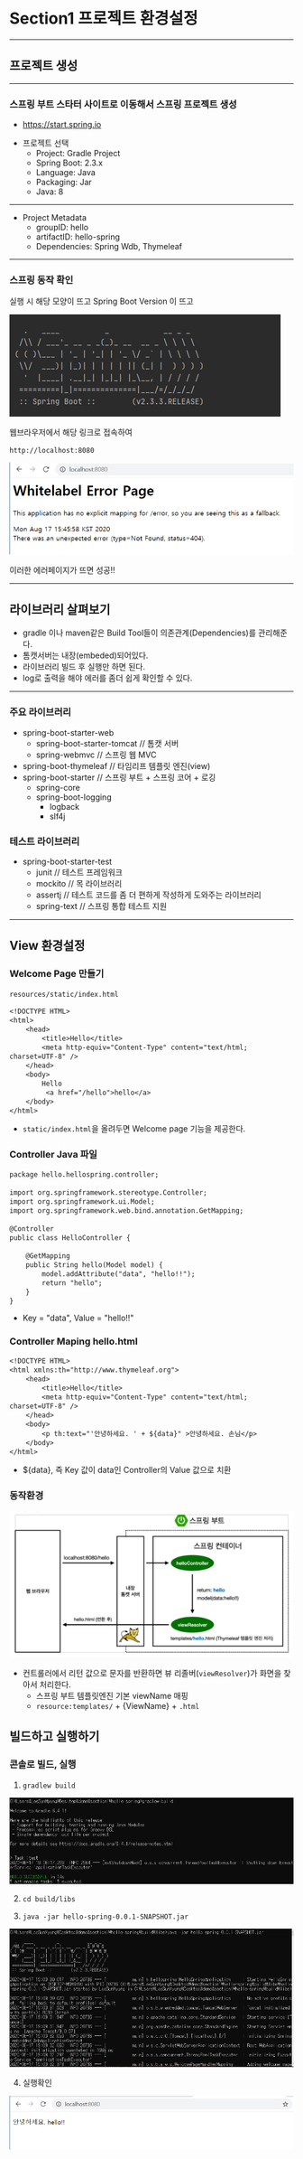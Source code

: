 # Section1 프로젝트 환경설정
***
## 프로젝트 생성
***
### 스프링 부트 스타터 사이트로 이동해서 스프링 프로젝트 생성   
   * <https://start.spring.io>
   
+ 프로젝트 선택
  + Project: Gradle Project
  + Spring Boot: 2.3.x
  + Language: Java
  + Packaging: Jar
  + Java: 8
***   
+ Project Metadata
  + groupID: hello
  + artifactID: hello-spring
  + Dependencies: Spring Wdb, Thymeleaf
 
***
### 스프링 동작 확인

실행 시 해당 모양이 뜨고 Spring Boot Version 이 뜨고

![RunnigCheck](img_md/RunCheck.PNG.PNG)

웹브라우저에서 해당 링크로 접속하여

    http://localhost:8080

![ErrorCheck](img_md/WebError.PNG.PNG)

이러한 에러페이지가 뜨면 성공!!

***

## 라이브러리 살펴보기

- gradle 이나 maven같은 Build Tool들이 의존관계(Dependencies)를 관리해준다.
- 톰캣서버는 내장(embeded)되어있다.
- 라이브러리 빌드 후 실행만 하면 된다.
- log로 출력을 해야 에러를 좀더 쉽게 확인할 수 있다.

***

### 주요 라이브러리

- spring-boot-starter-web
  - spring-boot-starter-tomcat // 톰캣 서버
  - spring-webmvc // 스프링 웹 MVC
- spring-boot-thymeleaf // 타임리프 템플릿 엔진(view)
- spring-boot-starter  // 스프링 부트 + 스프링 코어 + 로깅
  - spring-core
  - spring-boot-logging
    - logback
    - slf4j

### 테스트 라이브러리

- spring-boot-starter-test
  - junit // 테스트 프레임워크
  - mockito // 목 라이브러리
  - assertj // 테스트 코드를 좀 더 편하게 작성하게 도와주는 라이브러리
  - spring-text // 스프링 통합 테스트 지원

***

## View 환경설정

### Welcome Page 만들기


    resources/static/index.html


```
<!DOCTYPE HTML>
<html>
    <head>
        <title>Hello</title>
        <meta http-equiv="Content-Type" content="text/html; charset=UTF-8" />
    </head>
    <body>
        Hello
         <a href="/hello">hello</a>
    </body>
</html>
```

- ```static/index.html```을 올려두면 Welcome page 기능을 제공한다.

### Controller Java 파일

```
package hello.hellospring.controller;

import org.springframework.stereotype.Controller;
import org.springframework.ui.Model;
import org.springframework.web.bind.annotation.GetMapping;

@Controller
public class HelloController {

    @GetMapping
    public String hello(Model model) {
        model.addAttribute("data", "hello!!");
        return "hello";
    }
}
```

- Key = "data", Value = "hello!!"

### Controller Maping hello.html

```
<!DOCTYPE HTML>
<html xmlns:th="http://www.thymeleaf.org">
    <head>
        <title>Hello</title>
        <meta http-equiv="Content-Type" content="text/html; charset=UTF-8" />
    </head>
    <body>
        <p th:text="'안녕하세요. ' + ${data}" >안녕하세요. 손님</p>
    </body>
</html>
```

- ${data}, 즉 Key 값이 data인 Controller의 Value 값으로 치환

### 동작환경

![ControllerRunning](img_md/ControllerRun.PNG)

- 컨트롤러에서 리턴 값으로 문자를 반환하면 뷰 리졸버(```viewResolver```)가 화면을 찾아서 처리한다.
  - 스프링 부트 템플릿엔진 기본 viewName 매핑
  - ```resource:templates/``` + {ViewName} + ```.html```

## 빌드하고 실행하기

### 콘솔로 빌드, 실행

1. <pre><code>gradlew build</code></pre>
![gradlewBuild](img_md/gradlewBuild.PNG)

2. <pre><code>cd build/libs</code></pre>

3. <pre><code>java -jar hello-spring-0.0.1-SNAPSHOT.jar</code></pre>

![ConsoleRun](img_md/ConsoleRun.PNG)

4. 실행확인

![ConsoleRunCheck](img_md/ConsoleRunCheck.PNG)